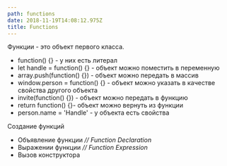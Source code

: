 ```yaml
---
path: functions
date: 2018-11-19T14:08:12.975Z
title: Functions
---
```

Функции - это объект первого класса.

* function() {} - у них есть литерал
* let handle = function() {} - объект можно поместить в переменную
* array.push(function() {}) - объект можно передать в массив
* window.person = function() {} - объект можно указать в качестве свойства другого объекта
* invite(function() {}) - объект можно передать в функцию
* return function() {}- объект можно вернуть из функции
* person.name = 'Handle' - у объекта есть свойства

Создание функций

* Объявление функции _// Function Declaration_
* Выражении функции  _// Function Expression_
* Вызов конструктора
